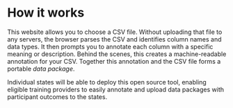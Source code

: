 How it works
============

This website allows you to choose a CSV file. Without uploading that file to
any servers, the browser parses the CSV and identifies column names and data
types. It then prompts you to annotate each column with a specific meaning or
description. Behind the scenes, this creates a machine-readable annotation for
your CSV. Together this annotation and the CSV file forms a portable _data
package_.

Individual states will be able to deploy this open source tool, enabling
eligible training providers to easily annotate and upload data packages
with participant outcomes to the states.
